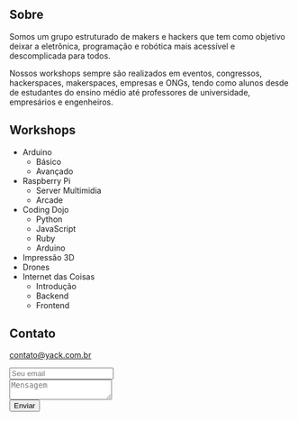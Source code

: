 ## Sobre

Somos um grupo estruturado de makers e hackers que tem como objetivo deixar a eletrônica, programação e robótica mais acessível e descomplicada para todos.

Nossos workshops sempre são realizados em eventos, congressos, hackerspaces, makerspaces, empresas e ONGs, tendo como alunos desde de estudantes do ensino médio até professores de universidade, empresários e engenheiros.

## Workshops

- Arduino
  - Básico
  - Avançado
- Raspberry Pi
  - Server Multimidia
  - Arcade
- Coding Dojo
  - Python
  - JavaScript
  - Ruby
  - Arduino
- Impressão 3D
- Drones
- Internet das Coisas
  - Introdução
  - Backend
  - Frontend

## Contato

contato@yack.com.br

<form method="POST" action="http://formspree.io/afonso@yack.com.br">
  <input name="email" placeholder="Seu email" type="email"><br />
  <textarea name="message" placeholder="Mensagem"></textarea><br />
  <button type="submit">Enviar</button>
</form>
